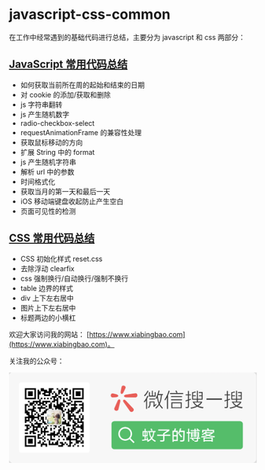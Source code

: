 # javascript-css-common

在工作中经常遇到的基础代码进行总结，主要分为 javascript 和 css 两部分：

## [JavaScript 常用代码总结](./javascript/README.md)

-   如何获取当前所在周的起始和结束的日期
-   对 cookie 的添加/获取和删除
-   js 字符串翻转
-   js 产生随机数字
-   radio-checkbox-select
-   requestAnimationFrame 的兼容性处理
-   获取鼠标移动的方向
-   扩展 String 中的 format
-   js 产生随机字符串
-   解析 url 中的参数
-   时间格式化
-   获取当月的第一天和最后一天
-   iOS 移动端键盘收起防止产生空白
-   页面可见性的检测

## [CSS 常用代码总结](./css/README.md)

-   CSS 初始化样式 reset.css
-   去除浮动 clearfix
-   css 强制换行/自动换行/强制不换行
-   table 边界的样式
-   div 上下左右居中
-   图片上下左右居中
-   标题两边的小横杠

欢迎大家访问我的网站： [https://www.xiabingbao.com](https://www.xiabingbao.com)。

关注我的公众号：

![蚊子的博客公众号](./img/qrcode.png)
